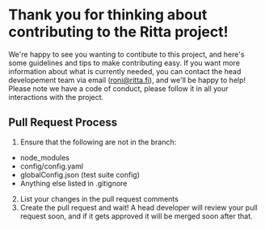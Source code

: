 # Thank you for thinking about contributing to the Ritta project!

We're happy to see you wanting to contibute to this project, and here's some guidelines and tips to make contributing easy.
If you want more information about what is currently needed, you can contact the head developement team via email (roni@ritta.fi), and we'll be happy to help!
Please note we have a code of conduct, please follow it in all your interactions with the project.

## Pull Request Process

1. Ensure that the following are not in the branch:
  * node_modules
  * config/config.yaml
  * globalConfig.json (test suite config)
  * Anything else listed in .gitignore
2. List your changes in the pull request comments
3. Create the pull request and wait! A head developer will review your pull request soon, and if it gets approved it will be merged soon after that.

